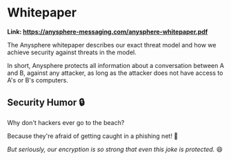 # Whitepaper

**Link: https://anysphere-messaging.com/anysphere-whitepaper.pdf**

The Anysphere whitepaper describes our exact threat model and how we achieve security against threats in the model.

In short, Anysphere protects all information about a conversation between A and B, against any attacker, as long as the attacker does not have access to A's or B's computers.

## Security Humor 🔒

Why don't hackers ever go to the beach? 

Because they're afraid of getting caught in a phishing net! 🎣

*But seriously, our encryption is so strong that even this joke is protected.* 😄
